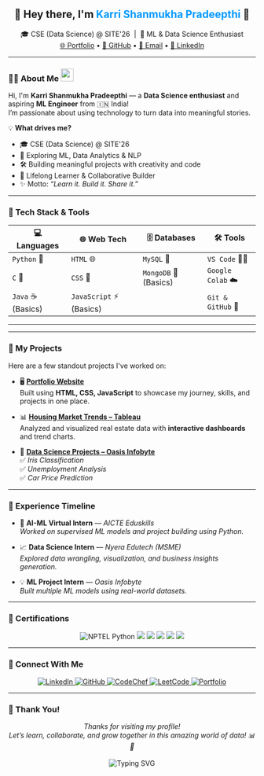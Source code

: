 <!-- PROFILE HEADER -->
<h2 align="center">🚀 Hey there, I'm <span style="color:#0099ff">Karri Shanmukha Pradeepthi</span> 👋</h2>

<p align="center">
  🎓 CSE (Data Science) @ SITE'26 &nbsp;|&nbsp; 🧠 ML & Data Science Enthusiast  
  <br>
  <a href="https://shannu1584.github.io/Portfolio/">🌐 Portfolio</a> • 
  <a href="https://github.com/shannu1584">🐙 GitHub</a> • 
  <a href="mailto:shanmukha1584@gmail.com">📩 Email</a> • 
  <a href="https://linkedin.com/in/shanmukha-pradeepthi-karri-090a44289">🔗 LinkedIn</a>
</p>

---

### 👩‍💻 About Me <img src="https://media.giphy.com/media/hvRJCLFzcasrR4ia7z/giphy.gif" width="26">

Hi, I'm <b>Karri Shanmukha Pradeepthi</b> — a <b>Data Science enthusiast</b> and aspiring <b>ML Engineer</b> from 🇮🇳 India!  
I’m passionate about using technology to turn data into meaningful stories.  

💡 **What drives me?**
- 🎓 CSE (Data Science) @ SITE'26  
- 🧠 Exploring ML, Data Analytics & NLP  
- 🛠️ Building meaningful projects with creativity and code  
- 🚀 Lifelong Learner & Collaborative Builder  
- ✨ Motto: <i>“Learn it. Build it. Share it.”</i>

---

### 🧠 Tech Stack & Tools

| 💻 Languages     | 🌐 Web Tech           | 🗄️ Databases         | 🛠️ Tools              |
|------------------|----------------------|----------------------|------------------------|
| `Python` 🐍      | `HTML` 🌐            | `MySQL` 🐬            | `VS Code` 🧑‍💻         |
| `C` 🔵           | `CSS` 🎨             | `MongoDB` 🍃 (Basics) | `Google Colab` ☁️     |
| `Java` ☕ (Basics)| `JavaScript` ⚡ (Basics)|                     | `Git & GitHub` 🐙     |

---

---

### 📂 My Projects

Here are a few standout projects I've worked on:

- 🖥️ **[Portfolio Website](https://shannu1584.github.io/Portfolio/)**  
  Built using **HTML, CSS, JavaScript** to showcase my journey, skills, and projects in one place.

- 📊 **[Housing Market Trends – Tableau](https://github.com/shannu1584/Visualizing-Housing-Market-Trends-An-Analysis-of-Sale-Prices-and-Features-using-Tableau)**  
  Analyzed and visualized real estate data with **interactive dashboards** and trend charts.

- 🤖 **[Data Science Projects – Oasis Infobyte](https://github.com/shannu1584/OIBSIP)**  
  ✅ *Iris Classification*  
  ✅ *Unemployment Analysis*  
  ✅ *Car Price Prediction*  



---

### 💼 Experience Timeline

- 🎯 **AI-ML Virtual Intern** — *AICTE Eduskills*  
  _Worked on supervised ML models and project building using Python._

- 📈 **Data Science Intern** — *Nyera Edutech (MSME)*  
  _Explored data wrangling, visualization, and business insights generation._

- 💡 **ML Project Intern** — *Oasis Infobyte*  
  _Built multiple ML models using real-world datasets._

---

### 🏅 Certifications

<p align="center">
  <img src="https://drive.google.com/file/d/1GqZHbCxGALZuSyP6iiS8bMn5L9zmGVCL/view?usp=drive_link" alt="NPTEL Python"/>
  <img src="https://drive.google.com/file/d/1Ewfw5R93yK1ddI430D3Cw_pMqOiNqIZO/view?usp=drive_link"/>
  <img src="https://drive.google.com/file/d/1ZMssPPAfXdIhgrl6uNdpnfGt6rWVTBtD/view?usp=drive_link"/>
  <img src="https://drive.google.com/file/d/1hGKf9PShBMQRmHDINfczICm78Yjss2EG/view?usp=drive_link"/>
  <img src="https://drive.google.com/file/d/1JIuxgb9H0fK-SGH4cbYEMHKWiSUjCf0w/view?usp=drive_link"/>
  <img src="https://drive.google.com/file/d/1048r7VFGoP6rKv9AfSFmFf-kuoK6fLi5/view?usp=drive_link"/>
</p>

---

### 🔗 Connect With Me

<p align="center">
  <a href="https://linkedin.com/in/shanmukha-pradeepthi-karri-090a44289">
    <img src="https://img.shields.io/badge/LinkedIn-blue?style=for-the-badge&logo=linkedin" alt="LinkedIn" />
  </a>
  <a href="https://github.com/shannu1584">
    <img src="https://img.shields.io/badge/GitHub-black?style=for-the-badge&logo=github" alt="GitHub" />
  </a>
  <a href="https://www.codechef.com/users/shanmu4430">
    <img src="https://img.shields.io/badge/CodeChef-brown?style=for-the-badge&logo=codechef" alt="CodeChef" />
  </a>
  <a href="https://leetcode.com/u/shanmu4430/">
    <img src="https://img.shields.io/badge/LeetCode-orange?style=for-the-badge&logo=leetcode" alt="LeetCode" />
  </a>
  <a href="https://shannu1584.github.io/Portfolio/">
    <img src="https://img.shields.io/badge/Portfolio-website-ff69b4?style=for-the-badge&logo=web" alt="Portfolio" />
  </a>
</p>

---

### 🙏 Thank You!

<p align="center">
  <i>Thanks for visiting my profile!<br>Let’s learn, collaborate, and grow together in this amazing world of data! 📊🚀</i><br><br>
  <img src="https://readme-typing-svg.demolab.com?font=Fira+Code&size=22&pause=1000&color=F7941D&width=435&lines=Happy+Coding!+%F0%9F%92%BB;Stay+Curious+%F0%9F%92%A1;Connect+%26+Collaborate+%F0%9F%91%8D" alt="Typing SVG" />
</p>

